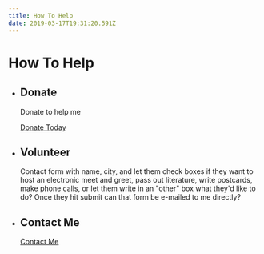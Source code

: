 ```yaml
---
title: How To Help
date: 2019-03-17T19:31:20.591Z
---
```


How To Help
===============

- Donate
  ---------------
  Donate to help me 

  <a class="button" href="https://secure.actblue.com/donate/ricardo-martinez-d204board">Donate Today</a>

- Volunteer
  ---------------
  Contact form with name, city, and let them check boxes if they want to host an electronic meet and greet, pass out literature, write postcards, make phone calls, or let them write in an "other" box what they'd like to do? Once they hit submit can that form be e-mailed to me directly?

- Contact Me
  ---------------

  <a class="button" href="mailto:RicardoFor204@gmail.com">Contact Me</a>
